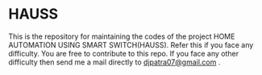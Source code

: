 # HAUSS
This is the repository for maintaining the codes of the project HOME AUTOMATION USING SMART SWITCH(HAUSS). Refer this if you face any difficulty. You are free to contribute to this repo. If you face any other difficulty then send me a mail directly to djpatra07@gmail.com .

